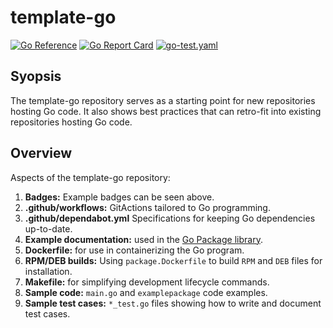 # template-go

[![Go Reference](https://pkg.go.dev/badge/github.com/senzing/template-go.svg)](https://pkg.go.dev/github.com/senzing/template-go)
[![Go Report Card](https://goreportcard.com/badge/github.com/senzing/template-go)](https://goreportcard.com/report/github.com/senzing/template-go)
[![go-test.yaml](https://github.com/Senzing/template-go/actions/workflows/go-test.yaml/badge.svg)](https://github.com/Senzing/template-go/actions/workflows/go-test.yaml)

## Syopsis

The template-go repository serves as a starting point for new repositories hosting Go code.
It also shows best practices that can retro-fit into existing repositories hosting Go code.

## Overview

Aspects of the template-go repository:

1. **Badges:** Example badges can be seen above.
1. **.github/workflows:** GitActions tailored to Go programming.
1. **.github/dependabot.yml** Specifications for keeping Go dependencies up-to-date.
1. **Example documentation:** used in the [Go Package library](https://pkg.go.dev).
1. **Dockerfile:** for use in containerizing the Go program.
1. **RPM/DEB builds:** Using `package.Dockerfile` to build `RPM` and `DEB` files for installation.
1. **Makefile:** for simplifying development lifecycle commands.
1. **Sample code:** `main.go` and `examplepackage` code examples.
1. **Sample test cases:** `*_test.go` files showing how to write and document test cases.

